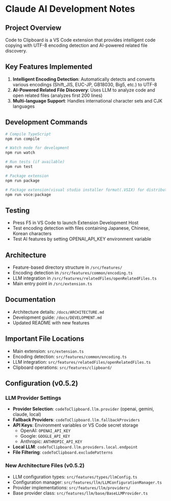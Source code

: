 # Claude AI Development Notes

## Project Overview

Code to Clipboard is a VS Code extension that provides intelligent code copying with UTF-8 encoding detection and AI-powered related file discovery.

## Key Features Implemented

1. **Intelligent Encoding Detection**: Automatically detects and converts various encodings (Shift_JIS, EUC-JP, GB18030, Big5, etc.) to UTF-8
2. **AI-Powered Related File Discovery**: Uses LLM to analyze code and open related files (analyzes first 200 lines)
3. **Multi-language Support**: Handles international character sets and CJK languages

## Development Commands

```bash
# Compile TypeScript
npm run compile

# Watch mode for development
npm run watch

# Run tests (if available)
npm run test

# Package extension
npm run package

# Package extension(visual studio installer format(.VSIX) for distribution)
npm run vsce:package
```

## Testing

- Press F5 in VS Code to launch Extension Development Host
- Test encoding detection with files containing Japanese, Chinese, Korean characters
- Test AI features by setting OPENAI_API_KEY environment variable

## Architecture

- Feature-based directory structure in `/src/features/`
- Encoding detection in `/src/features/common/encoding.ts`
- LLM integration in `/src/features/relatedFiles/openRelatedFiles.ts`
- Main entry point in `/src/extension.ts`

## Documentation

- Architecture details: `/docs/ARCHITECTURE.md`
- Development guide: `/docs/DEVELOPMENT.md`
- Updated README with new features

## Important File Locations

- Main extension: `src/extension.ts`
- Encoding detection: `src/features/common/encoding.ts`
- LLM integration: `src/features/relatedFiles/openRelatedFiles.ts`
- Clipboard operations: `src/features/clipboard/`

## Configuration (v0.5.2)

### LLM Provider Settings
- **Provider Selection**: `codeToClipboard.llm.provider` (openai, gemini, claude, local)
- **Fallback Providers**: `codeToClipboard.llm.fallbackProviders`
- **API Keys**: Environment variables or VS Code secret storage
  - OpenAI: `OPENAI_API_KEY`
  - Google: `GOOGLE_API_KEY` 
  - Anthropic: `ANTHROPIC_API_KEY`
- **Local LLM**: `codeToClipboard.llm.providers.local.endpoint`
- **File Filtering**: `codeToClipboard.excludePatterns`

### New Architecture Files (v0.5.2)
- LLM configuration types: `src/features/types/llmConfig.ts`
- Configuration manager: `src/features/llm/LLMConfigurationManager.ts`
- Provider implementations: `src/features/llm/providers/`
- Base provider class: `src/features/llm/base/BaseLLMProvider.ts`
